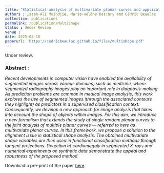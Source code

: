 ```yaml
---
title: "Statistical analysis of multivariate planar curves and applications to X-ray classification"
authors : Issam-Ali Moindjié, Marie-Hélène Descary and Cédric Beaulac 
collection: publications
permalink: /publication/MultiShape
status : Under Review
venue : 
date: 2025-08-18
paperurl: 'https://cedricbeaulac.github.io/files/multishape.pdf'
---
```


Under review.

### Abstract :

*Recent developments in computer vision have enabled the availability of segmented images across various domains, such as medicine, where segmented radiography images play an important role in diagnosis-making. As prediction problems are common in medical image analysis, this work explores the use of segmented images (through the associated contours they highlight) as predictors in a supervised classification context. Consequently, we develop a new approach for image analysis that takes into account the shape of objects within images. For this aim, we introduce a new formalism that extends the study of single random planar curves to the joint analysis of multiple planar curves — referred to here as multivariate planar curves. In this framework, we propose a solution to the alignment issue in statistical shape analysis. The obtained multivariate shape variables are then used in functional classification methods through tangent projections. Detection of cardiomegaly in segmented X-rays and numerical experiments on synthetic data demonstrate the appeal and robustness of the proposed method.*

Download a pre-print of the paper [here](https://cedricbeaulac.github.io/files/multishape.pdf). 
